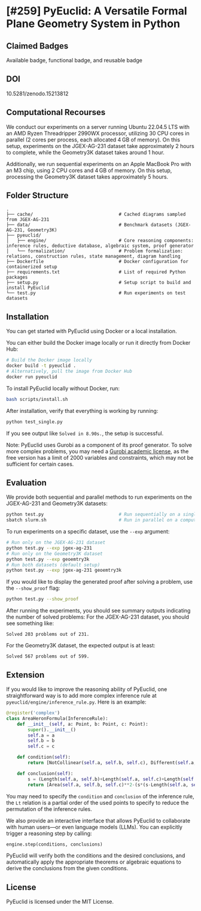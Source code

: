 # [#259] PyEuclid: A Versatile Formal Plane Geometry System in Python

## Claimed Badges
Available badge, functional badge, and reusable badge

## DOI
10.5281/zenodo.15213812

## Computational Recourses
We conduct our experiments on a server running Ubuntu 22.04.5 LTS with an AMD Ryzen Threadripper 2990WX processor, utilizing 30 CPU cores in parallel (2 cores per process, each allocated 4 GB of memory). On this setup, experiments on the JGEX-AG-231 dataset take approximately 2 hours to complete, while the Geometry3K dataset takes around 1 hour.

Additionally, we run sequential experiments on an Apple MacBook Pro with an M3 chip, using 2 CPU cores and 4 GB of memory. On this setup, processing the Geometry3K dataset takes approximately 5 hours.

## Folder Structure
```
.
├── cache/                                # Cached diagrams sampled from JGEX-AG-231
├── data/                                 # Benchmark datasets (JGEX-AG-231, Geometry3K)
├── pyeuclid/
│   ├── engine/                           # Core reasoning components: inference rules, deductive database, algebraic system, proof generator
│   └── formalization/                    # Problem formalization: relations, construction rules, state management, diagram handling
├── Dockerfile                            # Docker configuration for containerized setup
├── requirements.txt                      # List of required Python packages
├── setup.py                              # Setup script to build and install PyEuclid
└── test.py                               # Run experiments on test datasets
```

## Installation
You can get started with PyEuclid using Docker or a local installation.

You can either build the Docker image locally or run it directly from Docker Hub:
```bash
# Build the Docker image locally
docker build -t pyeuclid .
# Alternatively, pull the image from Docker Hub
docker run pyeuclid
```

To install PyEuclid locally without Docker, run:
```bash
bash scripts/install.sh
```

After installation, verify that everything is working by running:
```bash
python test_single.py
```

If you see output like `Solved in 8.90s.`, the setup is successful.

Note:
PyEuclid uses Gurobi as a component of its proof generator.
To solve more complex problems, you may need a [Gurobi academic license](https://www.gurobi.com/academia/academic-program-and-licenses/), as the free version has a limit of 2000 variables and constraints, which may not be sufficient for certain cases.


## Evaluation
We provide both sequential and parallel methods to run experiments on the JGEX-AG-231 and Geometry3K datasets:
```bash
python test.py                            # Run sequentially on a single machine
sbatch slurm.sh                           # Run in parallel on a compute cluster via SLURM
```

To run experiments on a specific dataset, use the `--exp` argument:
```bash
# Run only on the JGEX-AG-231 dataset
python test.py --exp jgex-ag-231
# Run only on the Geometry3K dataset
python test.py --exp geoemtry3k
# Run both datasets (default setup)
python test.py --exp jgex-ag-231 geoemtry3k
```

If you would like to display the generated proof after solving a problem, use the `--show_proof` flag:

```bash
python test.py --show_proof
```
After running the experiments, you should see summary outputs indicating the number of solved problems:
For the JGEX-AG-231 dataset, you should see something like:
```
Solved 203 problems out of 231.
```
For the Geometry3K dataset, the expected output is at least:
```
Solved 567 problems out of 599.
```

## Extension
If you would like to improve the reasoning ability of PyEuclid, one straightforward way is to add more complex inference rule at `pyeuclid/engine/inference_rule.py`. Here is an example:
```python
@register('complex')
class AreaHeronFormula(InferenceRule):
    def __init__(self, a: Point, b: Point, c: Point):
        super().__init__()
        self.a = a
        self.b = b
        self.c = c

    def condition(self):
        return [NotCollinear(self.a, self.b, self.c), Different(self.a, self.b, self.c), Lt(self.a, self.b), Lt(self.b, self.c)]

    def conclusion(self):
        s = (Length(self.a, self.b)+Length(self.a, self.c)+Length(self.b, self.c))/2
        return [Area(self.a, self.b, self.c)**2-(s*(s-Length(self.a, self.b))*(s-Length(self.a, self.c))*(s-Length(self.b, self.c)))]
```
You may need to specify the `condition` and `conclusion` of the inference rule, the `Lt` relation is a partial order of the used points to specify to reduce the permutation of the inference rules.

We also provide an interactive interface that allows PyEuclid to collaborate with human users—or even language models (LLMs).
You can explicitly trigger a reasoning step by calling:
```python
engine.step(conditions, conclusions)
```
PyEuclid will verify both the conditions and the desired conclusions, and automatically apply the appropriate theorems or algebraic equations to derive the conclusions from the given conditions.

## License
PyEuclid is licensed under the MIT License.